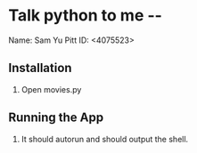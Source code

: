 # Talk python to me -- <Replace with your name>

Name: Sam Yu<Sam Yu>
Pitt ID: <4075523>

## Installation

1. Open movies.py

## Running the App

1. It should autorun and should output the shell.
